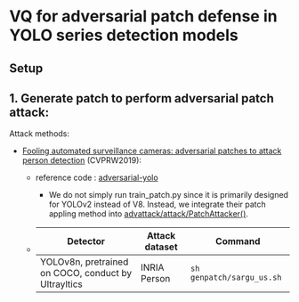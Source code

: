 # VQ for adversarial patch defense in YOLO series detection models

## Setup


## 1. Generate patch to perform adversarial patch attack:
Attack methods:
- [Fooling automated surveillance cameras: adversarial patches to attack person detection](https://openaccess.thecvf.com/content_CVPRW_2019/papers/CV-COPS/Thys_Fooling_Automated_Surveillance_Cameras_Adversarial_Patches_to_Attack_Person_Detection_CVPRW_2019_paper.pdf) (CVPRW2019):
    - reference code : [adversarial-yolo](https://gitlab.com/EAVISE/adversarial-yolo.git)
        - We do not simply run train_patch.py since it is primarily designed for YOLOv2 instead of V8. Instead, we integrate their patch appling method into [advattack/attack/PatchAttacker()](./advattack/attack.py#L19).
  
    - |Detector|Attack dataset|Command|
      |-|-|-|
      |YOLOv8n, pretrained on COCO, conduct by Ultrayltics|INRIA Person|```sh genpatch/sargu_us.sh```|